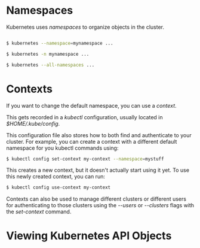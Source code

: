 # Namespaces

Kubernetes uses *namespaces* to organize objects in the cluster.

```bash

$ kubernetes --namespace=mynamespace ...

$ kubernetes -n mynamespace ...

$ kubernetes --all-namespaces ...
```

# Contexts

If you want to change the default namespace, you can use a *context*. 

This gets recorded in a *kubectl* configuration, usually located in *$HOME/.kube/config*.

This configuration file also stores how to both find and authenticate to your cluster. For example, you can create a context with a different default namespace for you kubectl commands using:

```bash
$ kubectl config set-context my-context --namespace=mystuff
```

This creates a new context, but it doesn't actually start using it yet. To use this newly created context, you can run:

```bash
$ kubectl config use-context my-context
```

Contexts can also be used to manage different clusters or different users for authenticating to those clusters using the *--users* or *--clusters* flags with the *set-context* command.

# Viewing Kubernetes API Objects


